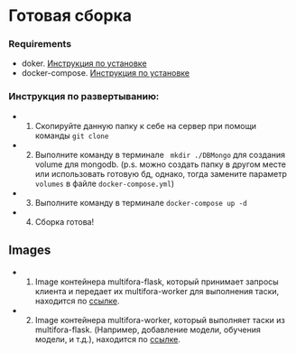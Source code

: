 # Готовая сборка

### Requirements
- doker. [Инструкция по установке](https://bit.ly/3EotkbD)
- docker-compose. [Инструкция по установке](https://bit.ly/3djU8hd)

### Инструкция по развертыванию:
- 1) Скопируйте данную папку к себе на сервер при помощи команды ```git clone```
- 2) Выполните команду в терминале ``` mkdir ./DBMongo``` для создания volume для mongodb. (p.s. можно создать папку в другом месте или использовать готовую бд, однако, тогда замените параметр ```volumes``` в файле ```docker-compose.yml```)
- 3) Выполните команду в терминале ```docker-compose up -d```
- 4) Сборка готова!

## Images
- 1) Image контейнера multifora-flask, который принимает запросы клиента и передает их multifora-worker для выполнения таски, находится по [ссылке](https://hub.docker.com/repository/docker/fastrus1804/multifora-flask).
- 2) Image контейнера multifora-worker, который выполняет таски из multifora-flask. (Например, добавление модели, обучения модели, и т.д.), находится по [ссылке](https://hub.docker.com/repository/docker/fastrus1804/multifora-worker).
